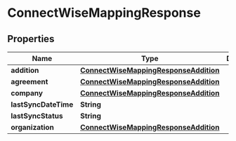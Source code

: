 # ConnectWiseMappingResponse

## Properties
Name | Type | Description | Notes
------------ | ------------- | ------------- | -------------
**addition** | [**ConnectWiseMappingResponseAddition**](ConnectWiseMappingResponseAddition.md) |  |  [optional]
**agreement** | [**ConnectWiseMappingResponseAddition**](ConnectWiseMappingResponseAddition.md) |  |  [optional]
**company** | [**ConnectWiseMappingResponseAddition**](ConnectWiseMappingResponseAddition.md) |  |  [optional]
**lastSyncDateTime** | **String** |  |  [optional]
**lastSyncStatus** | **String** |  |  [optional]
**organization** | [**ConnectWiseMappingResponseAddition**](ConnectWiseMappingResponseAddition.md) |  |  [optional]
